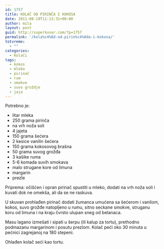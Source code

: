 ```yaml
---
id: 1757
title: KOLAČ OD PIRINČA I KOKOSA
date: 2011-08-19T11:13:31+00:00
author: mila
layout: post
guid: http://superkuvar.com/?p=1757
permalink: '/kola%c4%8d-od-pirin%c4%8da-i-kokosa/'
totvreme:
  - ""
categories:
  - Kolači
tags:
  - kokos
  - mleko
  - pirinač
  - rum
  - smokve
  - suvo groždje
  - jaja
---
```

Potrebno je:

  * litar mleka
  * 250 grama pirinča
  * na vrh noža soli
  * 4 jajeta
  * 150 grama šećera
  * 2 kesice vanilin šećera
  * 150 grama kokosovog brašna
  * 50 grama suvog grožđa
  * 3 kašike ruma
  * 5-6 komada suvih smokava
  * malo strugane kore od limuna
  * margarin
  * prezle

Priprema: očišćen i opran pirinač spustiti u mleko, dodati na vrh noža soli i kuvati dok ne omekša, ali da se ne raskuva.

U skuvan prohlađen pirinač dodati žumanca umućena sa šećerom i vanilom, kokos, suvo grožđe natopljeno u rumu, sitno seckane smokve, struganu koru od limuna i na kraju čvrsto ulupan sneg od belanaca.

Masu lagano izmešati i sipati u šerpu (ili kalup za tortu), prethodno podmazanu margarinom i posutu prezlom. Kolač peći oko 30 minuta u pećnici zagrejanoj na 180 stepeni.

Ohlađen kolač seći kao tortu.